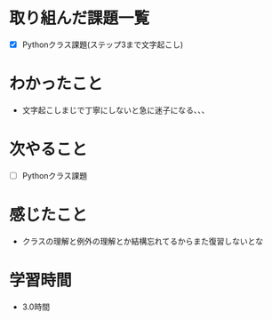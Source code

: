 # 取り組んだ課題一覧

- [x] Pythonクラス課題(ステップ3まで文字起こし)

# わかったこと

- 文字起こしまじで丁寧にしないと急に迷子になる、、、

# 次やること

- [ ] Pythonクラス課題

# 感じたこと

- クラスの理解と例外の理解とか結構忘れてるからまた復習しないとな

# 学習時間

- 3.0時間